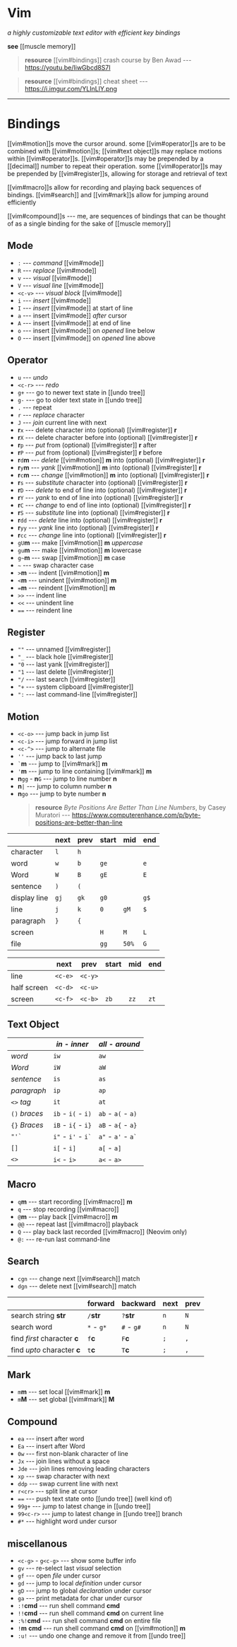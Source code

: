 # Vim

_a highly customizable text editor with efficient key bindings_

**see** [[muscle memory]]

> **resource** [[vim#bindings]] crash course by Ben Awad --- <https://youtu.be/IiwGbcd8S7I>

> **resource** [[vim#bindings]] cheat sheet --- <https://i.imgur.com/YLInLlY.png>

---

# Bindings

[[vim#motion]]s move the cursor around. some [[vim#operator]]s are to be combined with [[vim#motion]]s; [[vim#text object]]s may replace motions within [[vim#operator]]s. [[vim#operator]]s may be prepended by a [[decimal]] number to repeat their operation. some [[vim#operator]]s may be prepended by [[vim#register]]s, allowing for storage and retrieval of text

[[vim#macro]]s allow for recording and playing back sequences of bindings. [[vim#search]] and [[vim#mark]]s allow for jumping around efficiently

[[vim#compound]]s --- me, are sequences of bindings that can be thought of as a single binding for the sake of [[muscle memory]]

## Mode

- `:` --- _command_ [[vim#mode]]
- `R` --- _replace_ [[vim#mode]]
- `v` --- _visual_ [[vim#mode]]
- `V` --- _visual line_ [[vim#mode]]
- `<c-v>` --- _visual block_ [[vim#mode]]
- `i` --- _insert_ [[vim#mode]]
- `I` --- _insert_ [[vim#mode]] at start of line
- `a` --- insert [[vim#mode]] _after_ cursor
- `A` --- insert [[vim#mode]] at end of line
- `o` --- insert [[vim#mode]] on _opened_ line below
- `O` --- insert [[vim#mode]] on _opened_ line above

## Operator

- `u` --- _undo_
- `<c-r>` --- _redo_
- `g+` --- go to newer text state in [[undo tree]]
- `g-` --- go to older text state in [[undo tree]]
- `.` --- repeat
- `r` --- _replace_ character
- `J` --- _join_ current line with next
- **r**`x` --- delete character into (optional) [[vim#register]] **r**
- **r**`X` --- delete character before into (optional) [[vim#register]] **r**
- **r**`p` --- _put_ from (optional) [[vim#register]] **r** after
- **r**`P` --- _put_ from (optional) [[vim#register]] **r** before
- **r**`d`**m** --- _delete_ [[vim#motion]] **m** into (optional) [[vim#register]] **r**
- **r**`y`**m** --- _yank_ [[vim#motion]] **m** into (optional) [[vim#register]] **r**
- **r**`c`**m** --- _change_ [[vim#motion]] **m** into (optional) [[vim#register]] **r**
- **r**`s` --- _substitute_ character into (optional) [[vim#register]] **r**
- **r**`D` --- _delete_ to end of line into (optional) [[vim#register]] **r**
- **r**`Y` --- _yank_ to end of line into (optional) [[vim#register]] **r**
- **r**`C` --- _change_ to end of line into (optional) [[vim#register]] **r**
- **r**`S` --- _substitute_ line into (optional) [[vim#register]] **r**
- **r**`dd` --- _delete_ line into (optional) [[vim#register]] **r**
- **r**`yy` --- _yank_ line into (optional) [[vim#register]] **r**
- **r**`cc` --- _change_ line into (optional) [[vim#register]] **r**
- `gU`**m** --- make [[vim#motion]] **m** _uppercase_
- `gu`**m** --- make [[vim#motion]] **m** lowercase
- `g~`**m** --- swap [[vim#motion]] **m** case
- `~` --- swap character case
- `>`**m** --- indent [[vim#motion]] **m**
- `<`**m** --- unindent [[vim#motion]] **m**
- `=`**m** --- reindent [[vim#motion]] **m**
- `>>` --- indent line
- `<<` --- unindent line
- `==` --- reindent line

## Register

- `""` --- unnamed [[vim#register]]
- `"_` --- black hole [[vim#register]]
- `"0` --- last yank [[vim#register]]
- `"1` --- last delete [[vim#register]]
- `"/` --- last search [[vim#register]]
- `"+` --- system clipboard [[vim#register]]
- `":` --- last command-line [[vim#register]]

## Motion

- `<c-o>` --- jump back in jump list
- `<c-i>` --- jump forward in jump list
- `<c-^>` --- jump to alternate file
- `''` --- jump back to last jump
- `` ` ``**m** --- jump to [[vim#mark]] **m**
- `'`**m** --- jump to line containing [[vim#mark]] **m**
- **n**`gg` - **n**`G` --- jump to line number **n**
- **n**`|` --- jump to column number **n**
- **n**`go` --- jump to byte number **n**
  > **resource** _Byte Positions Are Better Than Line Numbers_, by Casey Muratori --- <https://www.computerenhance.com/p/byte-positions-are-better-than-line>

|              | next | prev | start | mid   | end  |
| ------------ | ---- | ---- | ----- | ----- | ---- |
| character    | `l`  | `h`  |       |       |      |
| word         | `w`  | `b`  | `ge`  |       | `e`  |
| Word         | `W`  | `B`  | `gE`  |       | `E`  |
| sentence     | `)`  | `(`  |       |       |      |
| display line | `gj` | `gk` | `g0`  |       | `g$` |
| line         | `j`  | `k`  | `0`   | `gM`  | `$`  |
| paragraph    | `}`  | `{`  |       |       |      |
| screen       |      |      | `H`   | `M`   | `L`  |
| file         |      |      | `gg`  | `50%` | `G`  |

|             | next    | prev    | start | mid  | end  |
| ----------- | ------- | ------- | ----- | ---- | ---- |
| line        | `<c-e>` | `<c-y>` |       |      |      |
| half screen | `<c-d>` | `<c-u>` |       |      |      |
| screen      | `<c-f>` | `<c-b>` | `zb`  | `zz` | `zt` |

## Text Object

|               | _in_ - _inner_         | _all_ - _around_       |
| ------------- | ---------------------- | ---------------------- |
| _word_        | `iw`                   | `aw`                   |
| _Word_        | `iW`                   | `aW`                   |
| _sentence_    | `is`                   | `as`                   |
| _paragraph_   | `ip`                   | `ap`                   |
| `<>` _tag_    | `it`                   | `at`                   |
| `()` _braces_ | `ib` - `i(` - `i)`     | `ab` - `a(` - `a)`     |
| `{}` _Braces_ | `iB` - `i{` - `i}`     | `aB` - `a{` - `a}`     |
| `` "'` ``     | `i"` - `i'` - `` i` `` | `a"` - `a'` - `` a` `` |
| `[]`          | `i[` - `i]`            | `a[` - `a]`            |
| `<>`          | `i<` - `i>`            | `a<` - `a>`            |

## Macro

- `q`**m** --- start recording [[vim#macro]] **m**
- `q` --- stop recording [[vim#macro]]
- `@`**m** --- play back [[vim#macro]] **m**
- `@@` --- repeat last [[vim#macro]] playback
- `Q` --- play back last recorded [[vim#macro]] (Neovim only)
- `@:` --- re-run last command-line

## Search

- `cgn` --- change next [[vim#search]] match
- `dgn` --- delete next [[vim#search]] match

|                              | forward    | backward   | next | prev |
| ---------------------------- | ---------- | ---------- | ---- | ---- |
| search string **str**        | `/`**str** | `?`**str** | `n`  | `N`  |
| search word                  | `*` - `g*` | `#` - `g#` | `n`  | `N`  |
| find _first_ character **c** | `f`**c**   | `F`**c**   | `;`  | `,`  |
| find _upto_ character **c**  | `t`**c**   | `T`**c**   | `;`  | `,`  |

## Mark

- `m`**m** --- set local [[vim#mark]] **m**
- `m`**M** --- set global [[vim#mark]] **M**

## Compound

- `ea` --- insert after word
- `Ea` --- insert after Word
- `0w` --- first non-blank character of line
- `Jx` --- join lines without a space
- `Jde` --- join lines removing leading characters
- `xp` --- swap character with next
- `ddp` --- swap current line with next
- `r<cr>` --- split line at cursor
- `==` --- push text state onto [[undo tree]] (well kind of)
- `99g+` --- jump to latest change in [[undo tree]]
- `99<c-r>` --- jump to latest change in [[undo tree]] branch
- `#*` --- highlight word under cursor

## miscellanous

- `<c-g>` - `g<c-g>` --- show some buffer info
- `gv` --- re-select last _visual_ selection
- `gf` --- open _file_ under cursor
- `gd` --- jump to local _definition_ under cursor
- `gD` --- jump to global _declaration_ under cursor
- `ga` --- print metadata for char under cursor
- `:!`**cmd** --- run shell command **cmd**
- `!!`**cmd** --- run shell command **cmd** on current line
- `:%!`**cmd** --- run shell command **cmd** on entire file
- `!`**m** **cmd** --- run shell command **cmd** on [[vim#motion]] **m**
- `:u!` --- undo one change and remove it from [[undo tree]]
